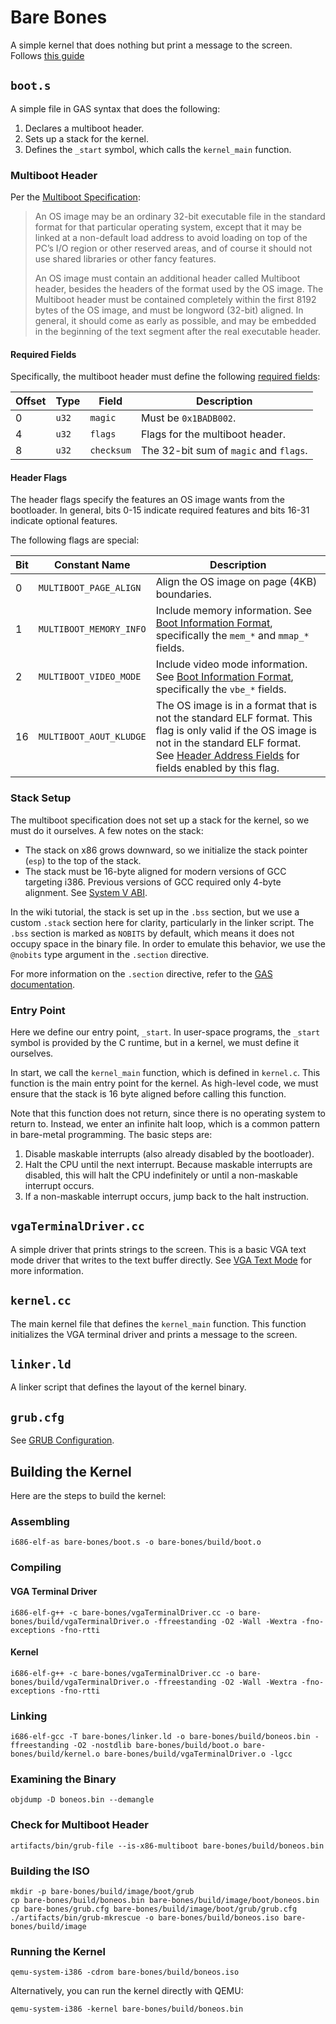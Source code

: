 # Bare Bones

A simple kernel that does nothing but print a message to the screen. Follows [this guide](https://wiki.osdev.org/Bare_Bones)

## `boot.s`

A simple file in GAS syntax that does the following:

1. Declares a multiboot header.
2. Sets up a stack for the kernel.
3. Defines the `_start` symbol, which calls the `kernel_main` function.

### Multiboot Header

Per the [Multiboot Specification](https://www.gnu.org/software/grub/manual/multiboot/multiboot.html):

> An OS image may be an ordinary 32-bit executable file in the standard format for that particular operating system, except that it may be linked at a non-default load address to avoid loading on top of the PC’s I/O region or other reserved areas, and of course it should not use shared libraries or other fancy features.
>
> An OS image must contain an additional header called Multiboot header, besides the headers of the format used by the OS image. The Multiboot header must be contained completely within the first 8192 bytes of the OS image, and must be longword (32-bit) aligned. In general, it should come as early as possible, and may be embedded in the beginning of the text segment after the real executable header.

#### Required Fields

Specifically, the multiboot header must define the following [required fields](https://www.gnu.org/software/grub/manual/multiboot/multiboot.html#Header-magic-fields):

| Offset | Type  | Field      | Description                            |
| ------ | ----- | ---------- | -------------------------------------- |
| 0      | `u32` | `magic`    | Must be `0x1BADB002`.                  |
| 4      | `u32` | `flags`    | Flags for the multiboot header.        |
| 8      | `u32` | `checksum` | The 32-bit sum of `magic` and `flags`. |

#### Header Flags

The header flags specify the features an OS image wants from the bootloader. In general, bits 0-15 indicate required features and bits 16-31 indicate optional features.

The following flags are special:

| Bit | Constant Name           | Description                                                                                                                                                                                                                                                                                       |
| --- | ----------------------- | ------------------------------------------------------------------------------------------------------------------------------------------------------------------------------------------------------------------------------------------------------------------------------------------------- |
| 0   | `MULTIBOOT_PAGE_ALIGN`  | Align the OS image on page (4KB) boundaries.                                                                                                                                                                                                                                                      |
| 1   | `MULTIBOOT_MEMORY_INFO` | Include memory information. See [Boot Information Format](https://www.gnu.org/software/grub/manual/multiboot/multiboot.html#Boot-information-format), specifically the `mem_*` and `mmap_*` fields.                                                                                               |
| 2   | `MULTIBOOT_VIDEO_MODE`  | Include video mode information. See [Boot Information Format](https://www.gnu.org/software/grub/manual/multiboot/multiboot.html#Boot-information-format), specifically the `vbe_*` fields.                                                                                                        |
| 16  | `MULTIBOOT_AOUT_KLUDGE` | The OS image is in a format that is not the standard ELF format. This flag is only valid if the OS image is not in the standard ELF format. See [Header Address Fields](https://www.gnu.org/software/grub/manual/multiboot/multiboot.html#Header-address-fields) for fields enabled by this flag. |

### Stack Setup

The multiboot specification does not set up a stack for the kernel, so we must do it ourselves. A few notes on the stack:

- The stack on x86 grows downward, so we initialize the stack pointer (`esp`) to the top of the stack.
- The stack must be 16-byte aligned for modern versions of GCC targeting i386. Previous versions of GCC required only 4-byte alignment. See [System V ABI](https://wiki.osdev.org/System_V_ABI#i386).

In the wiki tutorial, the stack is set up in the `.bss` section, but we use a custom `.stack` section here for clarity, particularly in the
linker script. The `.bss` section is marked as `NOBITS` by default, which means it does not occupy space in the binary file. In order to emulate
this behavior, we use the `@nobits` type argument in the `.section` directive.

For more information on the `.section` directive, refer to the [GAS documentation](https://sourceware.org/binutils/docs/as/Section.html#ELF-Version).

### Entry Point

Here we define our entry point, `_start`. In user-space programs, the `_start` symbol is provided by the C runtime, but in a kernel, we must define it ourselves.

In start, we call the `kernel_main` function, which is defined in `kernel.c`. This function is the main entry point for the
kernel. As high-level code, we must ensure that the stack is 16 byte aligned before calling this function.

Note that this function does not return, since there is no operating system to return to. Instead, we enter an infinite halt loop, which is a common pattern in bare-metal programming. The basic steps are:

1. Disable maskable interrupts (also already disabled by the bootloader).
2. Halt the CPU until the next interrupt. Because maskable interrupts are disabled, this will halt the CPU indefinitely or until a non-maskable interrupt occurs.
3. If a non-maskable interrupt occurs, jump back to the halt instruction.

## `vgaTerminalDriver.cc`

A simple driver that prints strings to the screen. This is a basic VGA text mode driver that writes to the text buffer directly. See [VGA Text Mode](https://en.wikipedia.org/wiki/VGA_text_mode) for more information.

## `kernel.cc`

The main kernel file that defines the `kernel_main` function. This function initializes the VGA terminal driver and prints a message to the screen.

## `linker.ld`

A linker script that defines the layout of the kernel binary.

## `grub.cfg`

See [GRUB Configuration](https://www.gnu.org/software/grub/manual/grub/grub.html#Configuration).

## Building the Kernel

Here are the steps to build the kernel:

### Assembling

```console
i686-elf-as bare-bones/boot.s -o bare-bones/build/boot.o
```

### Compiling

#### VGA Terminal Driver

```console
i686-elf-g++ -c bare-bones/vgaTerminalDriver.cc -o bare-bones/build/vgaTerminalDriver.o -ffreestanding -O2 -Wall -Wextra -fno-exceptions -fno-rtti
```

#### Kernel

```console
i686-elf-g++ -c bare-bones/vgaTerminalDriver.cc -o bare-bones/build/vgaTerminalDriver.o -ffreestanding -O2 -Wall -Wextra -fno-exceptions -fno-rtti
```

### Linking

```console
i686-elf-gcc -T bare-bones/linker.ld -o bare-bones/build/boneos.bin -ffreestanding -O2 -nostdlib bare-bones/build/boot.o bare-bones/build/kernel.o bare-bones/build/vgaTerminalDriver.o -lgcc
```

### Examining the Binary

```console
objdump -D boneos.bin --demangle
```

### Check for Multiboot Header

```console
artifacts/bin/grub-file --is-x86-multiboot bare-bones/build/boneos.bin
```

### Building the ISO

```console
mkdir -p bare-bones/build/image/boot/grub
cp bare-bones/build/boneos.bin bare-bones/build/image/boot/boneos.bin
cp bare-bones/grub.cfg bare-bones/build/image/boot/grub/grub.cfg
./artifacts/bin/grub-mkrescue -o bare-bones/build/boneos.iso bare-bones/build/image
```

### Running the Kernel

```console
qemu-system-i386 -cdrom bare-bones/build/boneos.iso
```

Alternatively, you can run the kernel directly with QEMU:

```console
qemu-system-i386 -kernel bare-bones/build/boneos.bin
```
